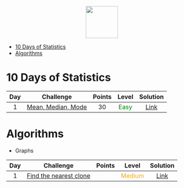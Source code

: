 <p align="center">
    <a href="https://www.hackerrank.com/RodneyShag">
        <img height=85 src="https://d3keuzeb2crhkn.cloudfront.net/hackerrank/assets/styleguide/logo_wordmark-f5c5eb61ab0a154c3ed9eda24d0b9e31.svg">
    </a>
</p>

- [10 Days of Statistics](#10-days-of-statistics)
- [Algorithms](#algorithms)

# 10 Days of Statistics
|Day|Challenge|Points|Level|Solution|
|:---:|:---------:|:------:|:--------:|:--------:|
|1|[Mean, Median, Mode](https://www.hackerrank.com/challenges/s10-basic-statistics/problem)|30|<span style="color:green">Easy</span>|[Link](https://github.com/sameerkhan116/Hackerrank-Solutions/blob/master/10DaysOfStats/MeanMedianMode.java)|

# Algorithms
- Graphs

|Day|Challenge|Points|Level|Solution|
|:---:|:---------:|:------:|:--------:|:--------:|
|1|[Find the nearest clone](https://www.hackerrank.com/challenges/find-the-nearest-clone/problem?h_l=interview&playlist_slugs%5B%5D=interview-preparation-kit&playlist_slugs%5B%5D=graphs)||<span style="color:orange">Medium</span>|[Link](https://github.com/sameerkhan116/Hackerrank-Solutions/blob/master/InterviewPrepKit/Graphs/NearestClone.java)|
